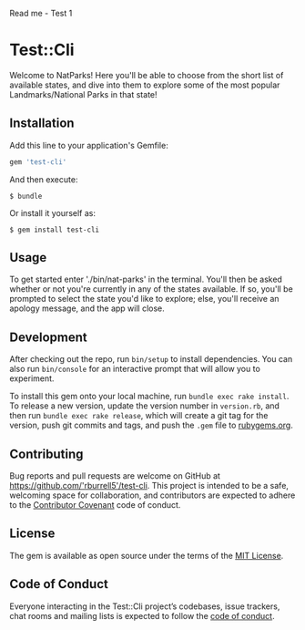 Read me - Test 1
# Test::Cli

Welcome to NatParks! Here you'll be able to choose from the short list of available states, and dive into them to explore some of the most popular Landmarks/National Parks in that state!

## Installation

Add this line to your application's Gemfile:

```ruby
gem 'test-cli'
```

And then execute:

    $ bundle

Or install it yourself as:

    $ gem install test-cli

## Usage

To get started enter './bin/nat-parks' in the terminal. You'll then be asked whether or not you're currently in any of the states available. If so, you'll be prompted to select the state you'd like to explore; else, you'll receive an apology message, and the app will close.

## Development

After checking out the repo, run `bin/setup` to install dependencies. You can also run `bin/console` for an interactive prompt that will allow you to experiment.

To install this gem onto your local machine, run `bundle exec rake install`. To release a new version, update the version number in `version.rb`, and then run `bundle exec rake release`, which will create a git tag for the version, push git commits and tags, and push the `.gem` file to [rubygems.org](https://rubygems.org).

## Contributing

Bug reports and pull requests are welcome on GitHub at https://github.com/'rburrell5'/test-cli. This project is intended to be a safe, welcoming space for collaboration, and contributors are expected to adhere to the [Contributor Covenant](http://contributor-covenant.org) code of conduct.

## License

The gem is available as open source under the terms of the [MIT License](https://opensource.org/licenses/MIT).

## Code of Conduct

Everyone interacting in the Test::Cli project’s codebases, issue trackers, chat rooms and mailing lists is expected to follow the [code of conduct](https://github.com/'rburrell5'/test-cli/blob/master/CODE_OF_CONDUCT.md).
